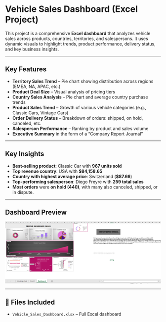 # Vehicle Sales Dashboard (Excel Project)

This project is a comprehensive **Excel dashboard** that analyzes vehicle sales across products, countries, territories, and salespersons. It uses dynamic visuals to highlight trends, product performance, delivery status, and key business insights.

---

## Key Features

- **Territory Sales Trend** – Pie chart showing distribution across regions (EMEA, NA, APAC, etc.)
- **Product Deal Size** – Visual analysis of pricing tiers
- **Country Sales Analysis** – Pie chart and average country purchase trends
- **Product Sales Trend** – Growth of various vehicle categories (e.g., Classic Cars, Vintage Cars)
- **Order Delivery Status** – Breakdown of orders: shipped, on hold, canceled, etc.
- **Salesperson Performance** – Ranking by product and sales volume
- **Executive Summary** in the form of a “Company Report Journal”

---

## Key Insights

- **Best-selling product**: Classic Car with **967 units sold**
- **Top revenue country**: USA with **$84,158.65**
- **Country with highest average price**: Switzerland (**$87.66**)
- **Top-performing salesperson**: Diego Freyre with **259 total sales**
- **Most orders** were **on hold (440)**, with many also canceled, shipped, or in dispute.

---

## Dashboard Preview

![Dashboard Preview](https://raw.githubusercontent.com/Techmyweb/vehicle-sales-dashboard/refs/heads/main/Vehicle%20Dashboard%20Sales.png)

---

## 📁 Files Included

- `Vehicle_Sales_Dashboard.xlsx` – Full Excel dashboard
